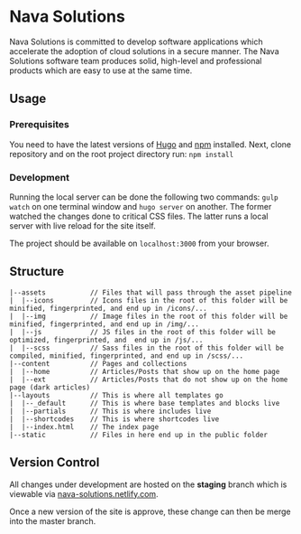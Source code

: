 # Nava Solutions
Nava Solutions is committed to develop software applications which accelerate the adoption of cloud solutions in a secure manner. The Nava Solutions software team produces solid, high-level and professional products which are easy to use at the same time.

## Usage
### Prerequisites
You need to have the latest versions of [Hugo](https://gohugo.io/getting-started/installing/) and [npm](https://docs.npmjs.com/getting-started/what-is-npm) installed.
Next, clone repository and on the root project directory run:
`npm install`

### Development
Running the local server can be done the following two commands: `gulp watch` on one terminal window and `hugo server` on another. The former watched the changes done to critical CSS files. The latter runs a local server with live reload for the site itself.

The project should be available on `localhost:3000` from your browser.

## Structure
```
|--assets           // Files that will pass through the asset pipeline
|  |--icons         // Icons files in the root of this folder will be minified, fingerprinted, and end up in /icons/...
|  |--img      	    // Image files in the root of this folder will be minified, fingerprinted, and end up in /img/...
|  |--js      	    // JS files in the root of this folder will be optimized, fingerprinted, and  end up in /js/...
|  |--scss          // Sass files in the root of this folder will be compiled, minified, fingerprinted, and end up in /scss/...
|--content          // Pages and collections
|  |--home          // Articles/Posts that show up on the home page
|  |--ext           // Articles/Posts that do not show up on the home page (dark articles)
|--layouts          // This is where all templates go
|  |--_default      // This is where base templates and blocks live
|  |--partials      // This is where includes live
|  |--shortcodes    // This is where shortcodes live
|  |--index.html    // The index page
|--static     	    // Files in here end up in the public folder
```

## Version Control
All changes under development are hosted on the **staging** branch which is viewable via [nava-solutions.netlify.com](http://nava-solutions.netlify.com/).

Once a new version of the site is approve, these change can then be merge into the master branch.